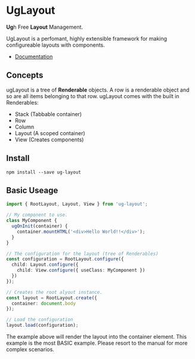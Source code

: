 UgLayout
========

**Ug**h Free **Layout** Management.

UgLayout is a perfomant, highly extensible framework for making configureable layouts with components.

- [Documentation](https://steelsojka.github.io/ug-layout/)

Concepts
--------

ugLayout is a tree of **Renderable** objects. A row is a renderable object and so are all items belonging to that row. ugLayout comes with the built in Renderables:

- Stack (Tabbable container)
- Row
- Column
- Layout (A scoped container)
- View (Creates components)

Install
-------

`npm install --save ug-layout`

Basic Useage
------------

```typescript
import { RootLayout, Layout, View } from 'ug-layout';

// My component to use.
class MyComponent {
  ugOnInit(container) {
    container.mountHTML('<div>Hello World!!</div>');
  }
}

// The configuration for the layout (tree of Renderables)
const configuration = RootLayout.configure({
  child: Layout.configure({
    child: View.configure({ useClass: MyComponent })
  })
});

// Creates the root alyout instance.
const layout = RootLayout.create({
  container: document.body
});

// Load the configuration
layout.load(configuration);
```

The example above will render the layout into the container element. This example is the most BASIC example. Please resort to the manual for more complex scenarios.


